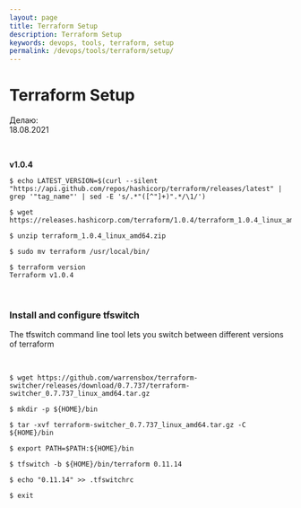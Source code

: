 ```yaml
---
layout: page
title: Terraform Setup
description: Terraform Setup
keywords: devops, tools, terraform, setup
permalink: /devops/tools/terraform/setup/
---
```


# Terraform Setup

Делаю:  
18.08.2021

<br/>

**v1.0.4**

    $ echo LATEST_VERSION=$(curl --silent "https://api.github.com/repos/hashicorp/terraform/releases/latest" | grep '"tag_name"' | sed -E 's/.*"([^"]+)".*/\1/')

    $ wget https://releases.hashicorp.com/terraform/1.0.4/terraform_1.0.4_linux_amd64.zip

    $ unzip terraform_1.0.4_linux_amd64.zip

    $ sudo mv terraform /usr/local/bin/

    $ terraform version
    Terraform v1.0.4

<br/>

### Install and configure tfswitch

The tfswitch command line tool lets you switch between different versions of terraform

<br/>

```
$ wget https://github.com/warrensbox/terraform-switcher/releases/download/0.7.737/terraform-switcher_0.7.737_linux_amd64.tar.gz

$ mkdir -p ${HOME}/bin

$ tar -xvf terraform-switcher_0.7.737_linux_amd64.tar.gz -C ${HOME}/bin

$ export PATH=$PATH:${HOME}/bin

$ tfswitch -b ${HOME}/bin/terraform 0.11.14

$ echo "0.11.14" >> .tfswitchrc

$ exit

```
